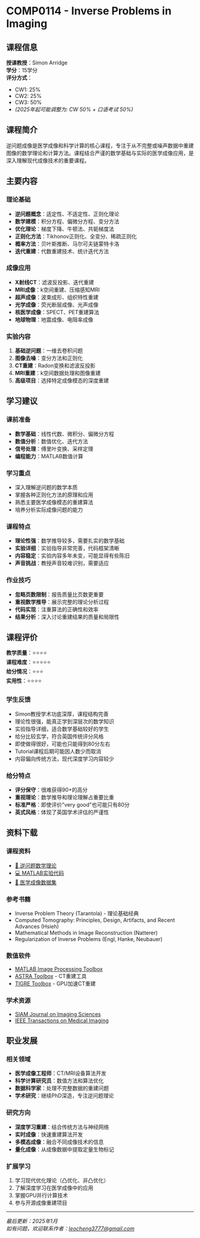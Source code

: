 # COMP0114 - Inverse Problems in Imaging

## 课程信息

**授课教授**：Simon Arridge  
**学分**：15学分  
**评分方式**：
- CW1: 25%
- CW2: 25%
- CW3: 50%
- *(2025年起可能调整为: CW 50% + 口语考试 50%)*

## 课程简介

逆问题成像是医学成像和科学计算的核心课程，专注于从不完整或噪声数据中重建图像的数学理论和计算方法。课程结合严谨的数学基础与实际的医学成像应用，是深入理解现代成像技术的重要课程。

## 主要内容

### 理论基础
- **逆问题概念**：适定性、不适定性、正则化理论
- **数学建模**：积分方程、偏微分方程、变分方法
- **优化理论**：梯度下降、牛顿法、共轭梯度法
- **正则化方法**：Tikhonov正则化、全变分、稀疏正则化
- **概率方法**：贝叶斯推断、马尔可夫链蒙特卡洛
- **迭代重建**：代数重建技术、统计迭代方法

### 成像应用
- **X射线CT**：滤波反投影、迭代重建
- **MRI成像**：k空间重建、压缩感知MRI
- **超声成像**：波束成形、组织特性重建
- **光学成像**：荧光断层成像、光声成像
- **核医学成像**：SPECT、PET重建算法
- **地球物理**：地震成像、电阻率成像

### 实验内容
1. **基础逆问题**：一维去卷积问题
2. **图像去噪**：变分方法和正则化
3. **CT重建**：Radon变换和滤波反投影
4. **MRI重建**：k空间数据处理和图像重建
5. **高级项目**：选择特定成像模态的深度重建

## 学习建议

### 课前准备
- **数学基础**：线性代数、微积分、偏微分方程
- **数值分析**：数值优化、迭代方法
- **信号处理**：傅里叶变换、采样定理
- **编程能力**：MATLAB数值计算

### 学习重点
- 深入理解逆问题的数学本质
- 掌握各种正则化方法的原理和应用
- 熟悉主要医学成像模态的重建算法
- 培养分析实际成像问题的能力

### 课程特点
- **理论性强**：数学推导较多，需要扎实的数学基础
- **实验详细**：实验指导非常完善，代码框架清晰
- **内容稳定**：实验内容多年未变，可能显得有些陈旧
- **声音挑战**：教授声音较难识别，需要适应

### 作业技巧
- **忽略页数限制**：报告质量比页数更重要
- **重视数学推导**：展示完整的理论分析过程
- **代码实现**：注重算法的正确性和效率
- **结果分析**：深入讨论重建结果的质量和局限性

## 课程评价

**教学质量**：⭐⭐⭐⭐  
**课程难度**：⭐⭐⭐⭐⭐  
**给分情况**：⭐⭐⭐  
**实用性**：⭐⭐⭐⭐

### 学生反馈
- Simon教授学术功底深厚，课程结构完善
- 理论性很强，能真正学到深层次的数学知识
- 实验指导详细，适合数学基础较好的学生
- 给分比较玄学，符合英国传统评分风格
- 即使做得很好，可能也只能得到80分左右
- Tutorial课程后期可能因人数少而取消
- 内容偏向传统方法，现代深度学习内容较少

### 给分特点
- **评分保守**：很难获得90+的高分
- **重视理论**：数学推导和理论理解占重要比重
- **标准严格**：即使评价"very good"也可能只有80分
- **英式风格**：体现了英国学术评估的严谨性

## 资料下载

### 课程资料
- [📖 逆问题数学理论](https://github.com/user/ucl-cgvi-materials/blob/main/comp0114/inverse_theory.pdf)
- [💻 MATLAB实验代码](https://github.com/user/ucl-cgvi-materials/blob/main/comp0114/matlab_labs.zip)
- [🏥 医学成像数据集](https://github.com/user/ucl-cgvi-materials/blob/main/comp0114/medical_data.zip)

### 参考书籍
- Inverse Problem Theory (Tarantola) - 理论基础经典
- Computed Tomography: Principles, Design, Artifacts, and Recent Advances (Hsieh)
- Mathematical Methods in Image Reconstruction (Natterer)
- Regularization of Inverse Problems (Engl, Hanke, Neubauer)

### 数值软件
- [MATLAB Image Processing Toolbox](https://www.mathworks.com/products/image.html)
- [ASTRA Toolbox](https://www.astra-toolbox.com/) - CT重建工具
- [TIGRE Toolbox](https://github.com/CERN/TIGRE) - GPU加速CT重建

### 学术资源
- [SIAM Journal on Imaging Sciences](https://www.siam.org/publications/journals/siam-journal-on-imaging-sciences-siims)
- [IEEE Transactions on Medical Imaging](https://ieeexplore.ieee.org/xpl/RecentIssue.jsp?punumber=42)

## 职业发展

### 相关领域
- **医学成像工程师**：CT/MRI设备算法开发
- **科学计算研究员**：数值方法和算法优化
- **数据科学家**：处理不完整数据的重建问题
- **学术研究**：继续PhD深造，专注逆问题理论

### 研究方向
- **深度学习重建**：结合传统方法与神经网络
- **实时成像**：快速重建算法开发
- **多模态成像**：融合不同成像技术的信息
- **量化成像**：从成像数据中提取定量生物标记

### 扩展学习
1. 学习现代优化理论（凸优化、非凸优化）
2. 了解深度学习在医学成像中的应用
3. 掌握GPU并行计算技术
4. 参与开源成像重建项目

---

*最后更新：2025年1月*  
*如有问题，欢迎联系作者：leocheng3777@gmail.com*
